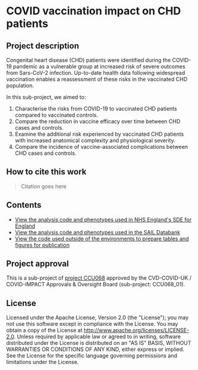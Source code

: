 # COVID vaccination impact on CHD patients

## Project description

Congenital heart disease (CHD) patients were identified during the COVID-19 pandemic as a vulnerable group at increased risk of severe outcomes from Sars-CoV-2 infection. Up-to-date health data following widespread vaccination enables a reassessment of these risks in the vaccinated CHD population.



In this sub-project, we aimed to:

1.	Characterise the risks from COVID-19 to vaccinated CHD patients compared to vaccinated controls.
2.	Compare the reduction in vaccine efficacy over time between CHD cases and controls.
3.	Examine the additional risk experienced by vaccinated CHD patients with increased anatomical complexity and physiological severity.
4.	Compare the incidence of vaccine-associated complications between CHD cases and controls.


## How to cite this work
> Citation goes here

## Contents

* [View the analysis code and phenotypes used in NHS England's SDE for England](https://github.com/BHFDSC/CCU068_01/tree/main/england)
* [View the analysis code and phenotypes used in the SAIL Databank](https://github.com/BHFDSC/CCU068_01/tree/main/wales)
* [View the code used outside of the environments to prepare tables and figures for publication](https://github.com/BHFDSC/CCU068_01/tree/main/outside)

## Project approval

This is a sub-project of [project CCU068](https://github.com/BHFDSC/CCU068) approved by the CVD-COVID-UK / COVID-IMPACT Approvals & Oversight Board (sub-project: CCU068_01).

## License

Licensed under the Apache License, Version 2.0 (the "License"); you may not use this software except in compliance with the License. You may obtain a copy of the License at http://www.apache.org/licenses/LICENSE-2.0. Unless required by applicable law or agreed to in writing, software distributed under the License is distributed on an "AS IS" BASIS, WITHOUT WARRANTIES OR CONDITIONS OF ANY KIND, either express or implied. See the License for the specific language governing permissions and limitations under the License.
